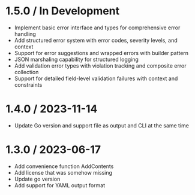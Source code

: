 
1.5.0 / In Development
======================

  * Implement basic error interface and types for comprehensive error handling
  * Add structured error system with error codes, severity levels, and context
  * Support for error suggestions and wrapped errors with builder pattern
  * JSON marshaling capability for structured logging
  * Add validation error types with violation tracking and composite error collection
  * Support for detailed field-level validation failures with context and constraints

1.4.0 / 2023-11-14
==================

  * Update Go version and support file as output and CLI at the same time

1.3.0 / 2023-06-17
==================

  * Add convenience function AddContents
  * Add license that was somehow missing
  * Update go version
  * Add support for YAML output format
